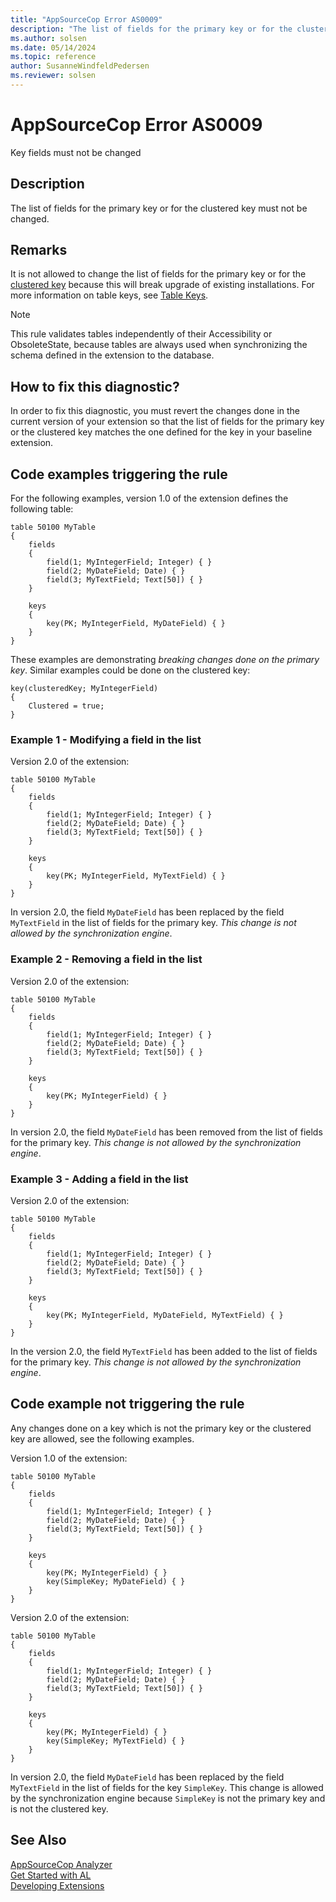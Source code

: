 ```yaml
---
title: "AppSourceCop Error AS0009"
description: "The list of fields for the primary key or for the clustered key must not be changed."
ms.author: solsen
ms.date: 05/14/2024
ms.topic: reference
author: SusanneWindfeldPedersen
ms.reviewer: solsen
---
```

[//]: # (START>DO_NOT_EDIT)
[//]: # (IMPORTANT:Do not edit any of the content between here and the END>DO_NOT_EDIT.)
[//]: # (Any modifications should be made in the .xml files in the ModernDev repo.)
# AppSourceCop Error AS0009
Key fields must not be changed

## Description
The list of fields for the primary key or for the clustered key must not be changed.

[//]: # (IMPORTANT: END>DO_NOT_EDIT)

## Remarks

It is not allowed to change the list of fields for the primary key or for the [clustered key](../properties/devenv-clustered-property.md) because this will break upgrade of existing installations. For more information on table keys, see [Table Keys](../devenv-table-keys.md).

> [!NOTE]  
> This rule validates tables independently of their Accessibility or ObsoleteState, because tables are always used when synchronizing the schema defined in the extension to the database.

## How to fix this diagnostic?

In order to fix this diagnostic, you must revert the changes done in the current version of your extension so that the list of fields for the primary key or the clustered key matches the one defined for the key in your baseline extension.

## Code examples triggering the rule

For the following examples, version 1.0 of the extension defines the following table:

```AL
table 50100 MyTable
{
    fields
    {
        field(1; MyIntegerField; Integer) { }
        field(2; MyDateField; Date) { }
        field(3; MyTextField; Text[50]) { }
    }

    keys
    {
        key(PK; MyIntegerField, MyDateField) { }
    }
}
```

These examples are demonstrating *breaking changes done on the primary key*. Similar examples could be done on the clustered key:

```AL
key(clusteredKey; MyIntegerField)
{
    Clustered = true;
}
```

### Example 1 - Modifying a field in the list

Version 2.0 of the extension:

```AL
table 50100 MyTable
{
    fields
    {
        field(1; MyIntegerField; Integer) { }
        field(2; MyDateField; Date) { }
        field(3; MyTextField; Text[50]) { }
    }

    keys
    {
        key(PK; MyIntegerField, MyTextField) { }
    }
}
```

In version 2.0, the field `MyDateField` has been replaced by the field `MyTextField` in the list of fields for the primary key. *This change is not allowed by the synchronization engine*.

### Example 2 - Removing a field in the list

Version 2.0 of the extension:

```AL
table 50100 MyTable
{
    fields
    {
        field(1; MyIntegerField; Integer) { }
        field(2; MyDateField; Date) { }
        field(3; MyTextField; Text[50]) { }
    }

    keys
    {
        key(PK; MyIntegerField) { }
    }
}
```

In version 2.0, the field `MyDateField` has been removed from the list of fields for the primary key. *This change is not allowed by the synchronization engine*.

### Example 3 - Adding a field in the list

Version 2.0 of the extension:

```AL
table 50100 MyTable
{
    fields
    {
        field(1; MyIntegerField; Integer) { }
        field(2; MyDateField; Date) { }
        field(3; MyTextField; Text[50]) { }
    }

    keys
    {
        key(PK; MyIntegerField, MyDateField, MyTextField) { }
    }
}
```

In the version 2.0, the field `MyTextField` has been added to the list of fields for the primary key. *This change is not allowed by the synchronization engine*.

## Code example not triggering the rule

Any changes done on a key which is not the primary key or the clustered key are allowed, see the following examples.

Version 1.0 of the extension:

```AL
table 50100 MyTable
{
    fields
    {
        field(1; MyIntegerField; Integer) { }
        field(2; MyDateField; Date) { }
        field(3; MyTextField; Text[50]) { }
    }

    keys
    {
        key(PK; MyIntegerField) { }
        key(SimpleKey; MyDateField) { }
    }
}
```

Version 2.0 of the extension:

```AL
table 50100 MyTable
{
    fields
    {
        field(1; MyIntegerField; Integer) { }
        field(2; MyDateField; Date) { }
        field(3; MyTextField; Text[50]) { }
    }

    keys
    {
        key(PK; MyIntegerField) { }
        key(SimpleKey; MyTextField) { }
    }
}
```

In version 2.0, the field `MyDateField` has been replaced by the field `MyTextField` in the list of fields for the key `SimpleKey`. This change is allowed by the synchronization engine because `SimpleKey` is not the primary key and is not the clustered key.

## See Also  
[AppSourceCop Analyzer](appsourcecop.md)  
[Get Started with AL](../devenv-get-started.md)  
[Developing Extensions](../devenv-dev-overview.md)  
